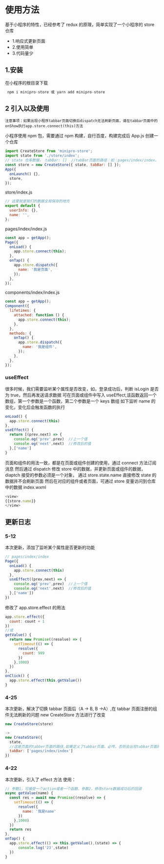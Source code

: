 # 使用方法

基于小程序的特性，已经参考了 redux 的原理，简单实现了一个小程序的 store 仓库

- 1.响应式更新页面
- 2.使用简单
- 3.代码量少

## 1.安装

在小程序的根目录下载

```js
 npm i minipro-store 或 yarn add minipro-store
```

## 2 引入以及使用

`注意事项：如果出现小程序tabbar页面切换后dispatch无法刷新页面，请在tabbar页面中的onShow执行app.store.connect(this)方法`

小程序使用 npm 包，需要通过 npm 构建，自行百度，构建完成后
App.js 创建一个仓库

```js
import CreateStore from 'minipro-store';
import state from './store/index';
// state 仓库数据， tabBar: []  //tabBar页面的路径：如：pages/index/index，无tabBar页面可不传
const store = new CreateStore({ state, tabBar: [] });
App({
  onLaunch() {},
  store,
});
```

store/index.js

```js
// 这里就是我们的数据全局保存的地方
export default {
  userInfo: {},
  name: '',
};
```

pages/index/index.js

```js
const app = getApp();
Page({
  onLoad() {
    app.store.connect(this);
  },
  onTap() {
    app.store.dispatch({
      name: '我是页面',
    });
  },
});
```

components/index/index.js

```js
const app = getApp();
Component({
  lifetimes: {
    attached: function () {
      app.store.connect(this);
    },
  },
  methods: {
    onTap() {
      app.store.dispatch({
        name: '我是组件',
      });
    },
  },
});
```

### useEffect

很多时候，我们需要监听某个属性是否改变，如，登录成功后，判断 isLogin 是否为 true，然后再发送请求数据
可在页面或组件中写入 useEffect,该函数返回一个数组，第一个参数是一个函数，第二个参数是一个 keys 数组
如下监听 name 的变化，变化后会触发函数的执行

```js
onLoad() {
  app.store.connect(this)
},
useEffect() {
  return [(prev,next) => {
    console.og('prev',prev)  //上一个值
    console.og('next',next)  //修改后的值
  },['name']
}
```

页面和组件的用法一致，都是在页面或组件创建的使用，通过 connect 方法订阅消息
然后通过 dispatch 修改 store 中的数据，并更新页面或组件的数据，diaptch 接受的参数必须是一个对象，
通过 store.state.name 直接修改 state 的数据并不会刷新页面
然后在对应的组件或者页面，可通过 store 变量访问到仓库中的数据
index.wxml

```js
<view>
{{store.name}}
</view>
```

## 更新日志

### 5-12

本次更新，添加了监听某个属性是否更新的功能

```js
// pages/index/index
Page({
  onLoad() {
    app.store.connect(this)
  },
  useEffect((prev,next) => {
    console.og('prev',prev)  //上一个值
    console.og('next',next)  //修改后的值
  },['name'])
})
```

修改了 app.store.effect 的用法

```js
app.store.effect({
  count: count + 1
})
//或
getValue() {
  return new Promise((resolve) => {
    setTimeout(() => {
      resolve({
        count: 999
      })
    },1000)
  })
},
onClick() {
  app.store.effect(this.getValue())
}
```

### 4-25

本次更新，解决了切换 tabbar 页面后（A -> B, B ->A）,在 tabbar 页面注册的组件无法刷新的问题
new CreateStore 方法进行了改变

```js
new CreateStore(store)

->
new CreateStore({
  state,
  //这是页面的tabber页面的路径,如果定义了tabbar页面，必传，否则会出现tabbar页面的组件数据无法更新的问题
  tabBar: ['pages/index/index']
})
```

### 4-22

本次更新，引入了 effect 方法
使用：

```js
// 参数1，可接受一个action或者一个函数，参数2，修改store数据成功后的回调
async getValue(name) {
  const res = await new Promise((resolve) => {
    setTimeout(() => {
      resolve({
        name: '我是name'
      })
    },1000)
  })
  return res
},
onTap() {
  app.store.effect(() => this.getValue(),(state) => {
      console.log('23',state)
  })
}
```

